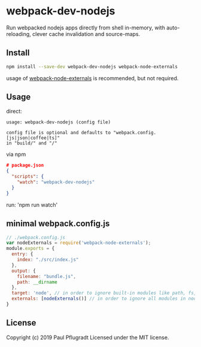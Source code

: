 # webpack-dev-nodejs

Run webpacked nodejs apps directly from shell in-memory, with auto-reloading, clever cache invalidation and source-maps.

## Install

```sh
npm install --save-dev webpack-dev-nodejs webpack-node-externals
```
usage of [webpack-node-externals](https://github.com/liady/webpack-node-externals) is recommended, but not required.

## Usage
direct:
```
usage: webpack-dev-nodejs (config file)

config file is optional and defaults to "webpack.config.[js|json|coffee|ts]"
in "build/" and "/"
```
via npm
```json
# package.json
{
  "scripts": {
    "watch": "webpack-dev-nodejs"
  }
}
```
run: 'npm run watch'

## minimal webpack.config.js

```js
// ./webpack.config.js
var nodeExternals = require('webpack-node-externals');
module.exports = {
  entry: {
    index: "./src/index.js"
  },
  output: {
    filename: "bundle.js",
    path: __dirname
  },
  target: 'node', // in order to ignore built-in modules like path, fs, etc.
  externals: [nodeExternals()] // in order to ignore all modules in node_modules folder
}
```



## License
Copyright (c) 2019 Paul Pflugradt
Licensed under the MIT license.